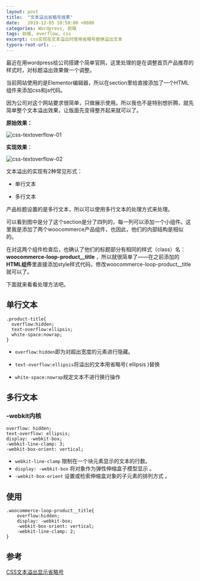 ```yaml
---
layout: post
title:  "文本溢出省略号效果"
date:   2019-12-05 10:50:00 +0800
categories: Wordpress, 前端
tags: 前端, overflow, css
excerpt: css实现在文本溢出时使用省略号替换溢出文本
typora-root-url: ..
---
```




最近在用wordpress给公司搭建个简单官网，这里处理的是在调整首页产品推荐的样式时，对标题溢出效果做一个调整。

当前网站使用的是Elementor编辑器，所以在section里给直接添加了一个HTML组件来添加css和js代码。

因为公司对这个网站要求很简单，只做展示使用。所以我也不是特别想折腾，就先简单整个文本溢出效果，让版面先变得整齐起来就可以了。

**原始效果：**

![css-textoverflow-01](/images/04-css/css-textoverflow-01.jpg)

**实现效果**：

![css-textoverflow-02](/images/04-css/css-textoverflow-02.jpg)

文本溢出的实现有2种常见形式：

- 单行文本

- 多行文本

产品标题设置的是多行文本，所以可以使用多行文本的处理方式来处理。

可以看到图中是分了这个section是分了四列的，每一列可以添加一个小组件。这里我是添加了两个woocommerce产品组件，也因此，他们的内部结构是相似的。

在对这两个组件检查后，也确认了他们的标题部分有相同的样式（class）名：**woocommerce-loop-product__title** ，所以就很简单了——在之前添加的**HTML组件**里直接添加style样式代码，修改woocommerce-loop-product__title 就可以了。

下面就来看看处理方法吧。

## 单行文本

```
.product-title{
  overflow:hidden;
  text-overflow:ellipsis;
  white-space:nowrap;
}
```

- `overflow:hidden`即为对超出宽度的元素进行隐藏。

- `text-overflow:ellipsis`将溢出的文本用省略号( ellipsis )替换

- `white-space:nowrap`规定文本不进行换行操作

## 多行文本

### -webkit内核

```
overflow: hidden;  
text-overflow: ellipsis;  
display: -webkit-box;  
-webkit-line-clamp: 3;  
-webkit-box-orient: vertical; 
```

- `webkit-line-clamp` 限制在一个块元素显示的文本的行数。
- `display: -webkit-box` 将对象作为弹性伸缩盒子模型显示 。
- `-webkit-box-orient` 设置或检索伸缩盒对象的子元素的排列方式 。

## 使用

```
.woocommerce-loop-product__title{
    overflow:hidden;
    display: -webkit-box;
    -webkit-box-orient: vertical;
    -webkit-line-clamp: 2;
}
```



## 参考

[CSS文本溢出显示省略号](https://www.cnblogs.com/yzg1/p/5089534.html) 